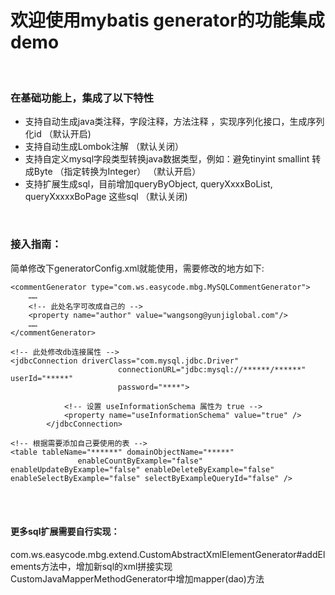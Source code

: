 # 欢迎使用mybatis generator的功能集成demo

<br />

### 在基础功能上，集成了以下特性

- 支持自动生成java类注释，字段注释，方法注释 ，实现序列化接口，生成序列化id  （默认开启)  
- 支持自动生成Lombok注解  （默认关闭）  
- 支持自定义mysql字段类型转换java数据类型，例如：避免tinyint smallint 转成Byte （指定转换为Integer）   （默认开启）  
- 支持扩展生成sql，目前增加queryByObject, queryXxxxBoList, queryXxxxxBoPage 这些sql  （默认关闭)  
  
<br />

### 接入指南：
简单修改下generatorConfig.xml就能使用，需要修改的地方如下:  

```
<commentGenerator type="com.ws.easycode.mbg.MySQLCommentGenerator">
    ……
    <!-- 此处名字可改成自己的 -->
    <property name="author" value="wangsong@yunjiglobal.com"/>
    ……
</commentGenerator>
```


```
<!-- 此处修改db连接属性 -->
<jdbcConnection driverClass="com.mysql.jdbc.Driver"
                        connectionURL="jdbc:mysql://******/******" userId="*****"
                        password="****">

            <!-- 设置 useInformationSchema 属性为 true -->
            <property name="useInformationSchema" value="true" />
        </jdbcConnection>
```


```
<!-- 根据需要添加自己要使用的表 -->
<table tableName="******" domainObjectName="*****"
               enableCountByExample="false" enableUpdateByExample="false" enableDeleteByExample="false" enableSelectByExample="false" selectByExampleQueryId="false" />  
```
  
    
<br /><br />

#### 更多sql扩展需要自行实现：  
com.ws.easycode.mbg.extend.CustomAbstractXmlElementGenerator#addElements方法中，增加新sql的xml拼接实现  
CustomJavaMapperMethodGenerator中增加mapper(dao)方法  

